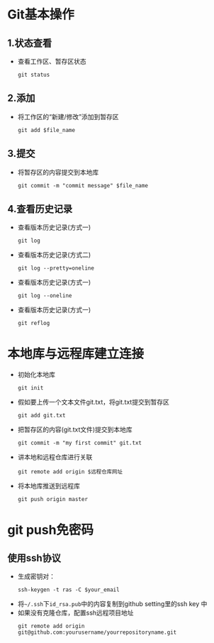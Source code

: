 # Git基本操作
## 1.状态查看
* 查看工作区、暂存区状态

  ```
  git status
  ```

## 2.添加
* 将工作区的“新建/修改”添加到暂存区

  ```
  git add $file_name 
  ```

## 3.提交
* 将暂存区的内容提交到本地库

  ```
  git commit -m "commit message" $file_name
  ```

## 4.查看历史记录
* 查看版本历史记录(方式一)

  ```
  git log
  ```
* 查看版本历史记录(方式二)

  ```
  git log --pretty=oneline
  ```
* 查看版本历史记录(方式一)

  ```
  git log --oneline
  ```
* 查看版本历史记录(方式一)

  ```
  git reflog
  ```

# 本地库与远程库建立连接

- 初始化本地库
  ```
  git init
  ```

- 假如要上传一个文本文件git.txt，将git.txt提交到暂存区
  ```
  git add git.txt
  ```

- 把暂存区的内容(git.txt文件)提交到本地库
  ```
  git commit -m "my first commit" git.txt
  ```

- 讲本地和远程仓库进行关联
  ```
  git remote add origin $远程仓库网址
  ```

- 将本地库推送到远程库
  ```
  git push origin master
  ```

# git push免密码
## 使用ssh协议
- 生成密钥对：
  ```
  ssh-keygen -t ras -C $your_email
  ```
- 将`~/.ssh`下`id_rsa.pub`中的内容复制到github setting里的ssh key 中
- 如果没有克隆仓库，配置ssh远程项目地址
  ```
  git remote add origin git@github.com:yourusername/yourrepositoryname.git
  ```